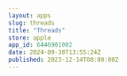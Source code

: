 ```yaml
---
layout: apps
slug: threads
title: "Threads"
store: apple
app_id: 6446901002
date: 2024-09-30T13:55:24Z
published: 2023-12-14T08:00:00Z
---
```

